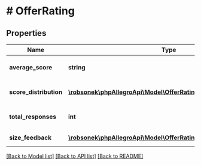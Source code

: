 # # OfferRating

## Properties

Name | Type | Description | Notes
------------ | ------------- | ------------- | -------------
**average_score** | **string** | Average score of offer rating. | [optional]
**score_distribution** | [**\robsonek\phpAllegroApi\Model\OfferRatingScoreDistributionInner[]**](OfferRatingScoreDistributionInner.md) | List score distribution with count. | [optional]
**total_responses** | **int** | Number of total responses. | [optional]
**size_feedback** | [**\robsonek\phpAllegroApi\Model\OfferRatingSizeFeedbackInner[]**](OfferRatingSizeFeedbackInner.md) | List of size feedback. | [optional]

[[Back to Model list]](../../README.md#models) [[Back to API list]](../../README.md#endpoints) [[Back to README]](../../README.md)
